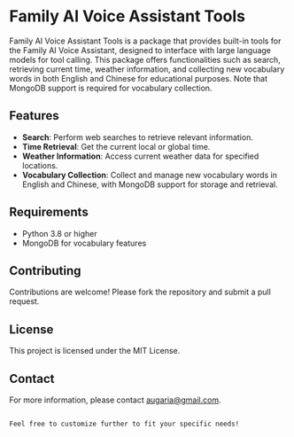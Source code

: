 # Family AI Voice Assistant Tools

Family AI Voice Assistant Tools is a package that provides built-in tools for the Family AI Voice Assistant, designed to interface with large language models for tool calling. This package offers functionalities such as search, retrieving current time, weather information, and collecting new vocabulary words in both English and Chinese for educational purposes. Note that MongoDB support is required for vocabulary collection.

## Features

- **Search**: Perform web searches to retrieve relevant information.
- **Time Retrieval**: Get the current local or global time.
- **Weather Information**: Access current weather data for specified locations.
- **Vocabulary Collection**: Collect and manage new vocabulary words in English and Chinese, with MongoDB support for storage and retrieval.

## Requirements

- Python 3.8 or higher
- MongoDB for vocabulary features

## Contributing

Contributions are welcome! Please fork the repository and submit a pull request.

## License

This project is licensed under the MIT License.

## Contact

For more information, please contact [augaria@gmail.com](mailto:augaria@gmail.com).
```

Feel free to customize further to fit your specific needs!